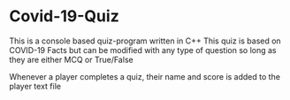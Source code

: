# Covid-19-Quiz

This is a console based quiz-program written in C++
This quiz is based on COVID-19 Facts but can be modified with any type of question
so long as they are either MCQ or True/False

Whenever a player completes a quiz, their name and score is added to the player text file

